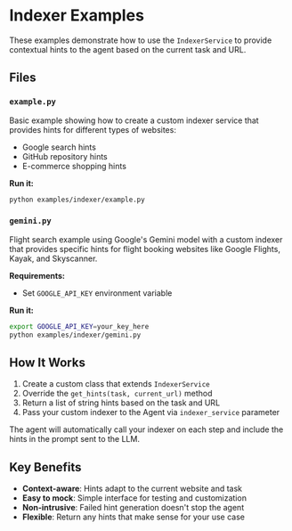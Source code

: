 # Indexer Examples

These examples demonstrate how to use the `IndexerService` to provide contextual hints to the agent based on the current task and URL.

## Files

### `example.py`
Basic example showing how to create a custom indexer service that provides hints for different types of websites:
- Google search hints
- GitHub repository hints
- E-commerce shopping hints

**Run it:**
```bash
python examples/indexer/example.py
```

### `gemini.py`
Flight search example using Google's Gemini model with a custom indexer that provides specific hints for flight booking websites like Google Flights, Kayak, and Skyscanner.

**Requirements:**
- Set `GOOGLE_API_KEY` environment variable

**Run it:**
```bash
export GOOGLE_API_KEY=your_key_here
python examples/indexer/gemini.py
```

## How It Works

1. Create a custom class that extends `IndexerService`
2. Override the `get_hints(task, current_url)` method
3. Return a list of string hints based on the task and URL
4. Pass your custom indexer to the Agent via `indexer_service` parameter

The agent will automatically call your indexer on each step and include the hints in the prompt sent to the LLM.

## Key Benefits

- **Context-aware**: Hints adapt to the current website and task
- **Easy to mock**: Simple interface for testing and customization
- **Non-intrusive**: Failed hint generation doesn't stop the agent
- **Flexible**: Return any hints that make sense for your use case
